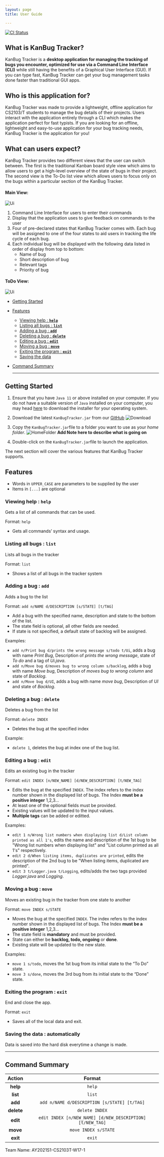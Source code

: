 ```yaml
---
layout: page
title: User Guide

---
```

[![CI Status](https://github.com/AY2021S1-CS2103T-W17-1/tP/workflows/Java%20CI/badge.svg)](https://github.com/AY2021S1-CS2103T-W17-1/tp/actions)

## What is KanBug Tracker?
KanBug Tracker is a **desktop application for managing the tracking of bugs you encounter, optimized for use via a Command Line Interface (CLI)** while still having the benefits of a Graphical User Interface (GUI). If you can type fast, KanBug Tracker can get your bug management tasks done faster than traditional GUI apps.

## Who is this application for?
KanBug Tracker was made to provide a lightweight, offline application for CS2103/T students to manage the bug details of their projects. Users interact with the application entirely through a CLI which makes the application perfect for fast typists. If you are looking for an offline, lightweight and easy-to-use application for your bug tracking needs, KanBug Tracker is the application for you!


## What can users expect?
KanBug Tracker provides two different views that the user can switch between. The first is the traditional Kanban board style view which aims to allow users to get a high-level overview of the state of bugs in their project. The second view is the To-Do list view which allows users to focus only on the bugs within a particular section of the KanBug Tracker. 
#### Main View:

![Ui](images/Ui.png)

1. Command Line Interface for users to enter their commands
2. Display that the application uses to give feedback on commands to the user
3. Four of pre-declared states that KanBug Tracker comes with. Each bug will be assigned to one of the four states to aid users in tracking the life cycle of each bug.
4. Each individual bug will be displayed with the following data listed in order of display from top to bottom:
    - Name of bug
    - Short description of bug
    - Relevant tags 
    - Priority of bug

#### ToDo View:

![Ui](images/Ui2.png)
- [Getting Started](#getting-started)

- [Features](#features)

  - [Viewing help : **`help`**](#viewing-help--help)
  - [Listing all bugs : **`list`**](#listing-all-bugs--list)
  - [Adding a bug : **`add`**](#adding-a-bug--add)
  - [Deleting a bug : **`delete`**](#deleting-a-bug--delete)
  - [Editing a bug : **`edit`**](#editing-a-bug--edit)
  - [Moving a bug : **`move`**](#moving-a-bug--move)
  - [Exiting the program :  **`exit`**](#exiting-the-program--exit)
  - [Saving the data](#saving-the-data)

- [Command Summary](#command-summary)

  ------

## Getting Started
1. Ensure that you have `Java 11` or above installed on your computer. If you do not have a suitable version of `Java` installed on your computer, you may head [here](https://www.oracle.com/java/technologies/javase-jdk11-downloads.html) to download the installer for your operating system.

2. Download the latest `KanBugTracker.jar` from our [GitHub](https://github.com/AY2021S1-CS2103T-W17-1/tp/releases)
  ![Download](images/KanBugDownload.png)

  

3. Copy the `KanBugTracker.jar`file to a folder you want to use as your _home folder_.
  ![HomeFolder](images/HomeFolder.png)
  **Add Note here to describe what is going on**

4. Double-click on the `KanBugTracker.jar`file to launch the application. 

The next section will cover the various features that KanBug Tracker supports.


## Features

- Words in `UPPER_CASE` are parameters to be supplied by the user
- Items in `[...]` are optional

### Viewing help : `help`

Gets a list of all commands that can be used.

Format: `help`

- Gets all commands’ syntax and usage.

### Listing all bugs : `list`

Lists all bugs in the tracker

Format: `list`

- Shows a list of all bugs in the tracker system

### Adding a bug : `add`

Adds a bug to the list

Format: `add n/NAME d/DESCRIPTION [s/STATE] [t/TAG]`

- Add a bug with the specified name, description and state to the bottom of the list.
- The state field is optional, all other fields are needed.
- If state is not specified, a default state of backlog will be assigned.

Examples:

- `add n/Print bug d/prints the wrong message s/todo t/Ui`, adds a bug with name *Print Bug*, Description of *prints the wrong message*, state of *To do* and a tag of *Ui.java*.
- `add n/Move bug d/moves bug to wrong column s/backlog`, adds a bug with name *Move bug*, Description of *moves bug to wrong column* and state of *Backlog*.
- `add n/Move bug d/UI`, adds a bug with name *move bug*, Description of *UI* and state of *Backlog*.

### Deleting a bug : `delete`

Deletes a bug from the list

Format: `delete INDEX`

- Deletes the bug at the specified index

Example:

- `delete 1`, deletes the bug at index one of the bug list.

### Editing a bug : `edit`

Edits an existing bug in the tracker

Format: `edit INDEX [n/NEW_NAME] [d/NEW_DESCRIPTION] [t/NEW_TAG]`

- Edits the bug at the specified `INDEX`. The index refers to the index number shown in the displayed list of bugs. The Index **must be a positive integer** 1,2,3...
- At least one of the optional fields must be provided.
- Existing values will be updated to the input values.
- **Multiple tags** can be added or editted.

Examples:

- `edit 1 n/Wrong list numbers when displaying list d/List column printed as all 1's`, edits the name and description of the 1st bug to be "Wrong list numbers when displaying list" and "List column printed as all 1's" respectively.
- `edit 2 d/When listing items, duplicates are printed`, edits the description of the 2nd bug to be "When listing items, duplicated are printed".
- `edit 3 t/Logger.java t/Logging`, edits/adds the two tags provided *Logger.java* and *Logging*.

### Moving a bug : `move`

Moves an existing bug in the tracker from one state to another

Format: `move INDEX s/STATE`

- Moves the bug at the specified `INDEX`. The index refers to the index number shown in the displayed list of bugs. The Index **must be a positive integer** 1,2,3…
- The state field is **mandatory** and must be provided.
- State can either be **backlog, todo, ongoing** or **done**.
- Existing state will be updated to the new state.

Examples:

- `move 1 s/todo`, moves the 1st bug from its initial state to the “To Do” state.
- `move 3 s/done`, moves the 3rd bug from its initial state to the “Done” state.

### Exiting the program :  `exit`

End and close the app.

Format: `exit`

- Saves all of the local data and exit.

### Saving the data : automatically

Data is saved into the hard disk everytime a change is made.

------

## Command Summary

|   Action   |                          Format                           |
| :--------: | :-------------------------------------------------------: |
|  **help**  |                          `help`                           |
|  **list**  |                          `list`                           |
|  **add**   |       `add n/NAME d/DESCRIPTION [s/STATE] [t/TAG]`        |
| **delete** |                      `delete INDEX`                       |
|  **edit**  | `edit INDEX [n/NEW_NAME] [d/NEW_DESCRIPTION] [t/NEW_TAG]` |
|  **move**  |                   `move INDEX s/STATE`                    |
|  **exit**  |                          `exit`                           |

Team Name: AY2021S1-CS2103T-W17-1


